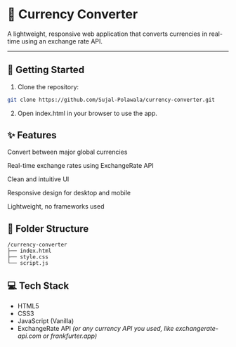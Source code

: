 # 💱 Currency Converter

A lightweight, responsive web application that converts currencies in real-time using an exchange rate API.

---

## 🚀 Getting Started

1. Clone the repository:

```bash
git clone https://github.com/Sujal-Polawala/currency-converter.git
```

2. Open index.html in your browser to use the app.

## ✨ Features
Convert between major global currencies

Real-time exchange rates using ExchangeRate API

Clean and intuitive UI

Responsive design for desktop and mobile

Lightweight, no frameworks used

## 📁 Folder Structure
```
/currency-converter
├── index.html
├── style.css
└── script.js
```
## 💻 Tech Stack

- HTML5  
- CSS3  
- JavaScript (Vanilla)  
- ExchangeRate API *(or any currency API you used, like exchangerate-api.com or frankfurter.app)*
